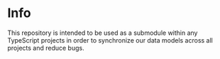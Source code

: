 # Info
This repository is intended to be used as a submodule within any TypeScript projects in order to synchronize our data models across all projects and reduce bugs.